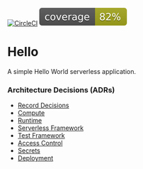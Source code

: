 [![CircleCI](https://circleci.com/gh/ylathouris/hello.svg?style=shield)](https://circleci.com/gh/ylathouris/hello)  ![Coverage](coverage.svg)

# Hello

A simple Hello World serverless application.

### Architecture Decisions (ADRs)

* [Record Decisions](docs/arch/001-record-decisions.md)
* [Compute](docs/arch/002-compute.md)
* [Runtime](docs/arch/003-runtime.md)
* [Serverless Framework](docs/arch/004-serverless-framework.md)
* [Test Framework](docs/arch/005-test-framework.md)
* [Access Control](docs/arch/006-access-control.md)
* [Secrets](docs/arch/007-secrets.md)
* [Deployment](docs/arch/008-deployment.md)
